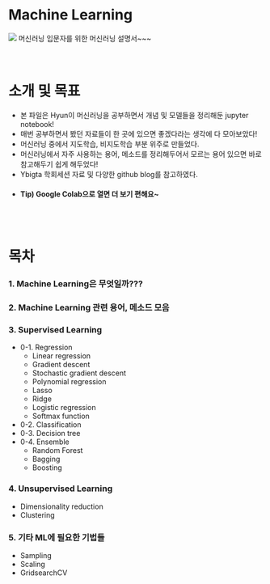 # Machine Learning
![](https://www.einfochips.com/blog/wp-content/uploads/2018/11/how-to-develop-machine-learning-applications-for-business-featured.jpg)
머신러닝 입문자를 위한 머신러닝 설명서~~~
<br>
<br>
<br>

# 소개 및 목표
 - 본 파일은 Hyun이 머신러닝을 공부하면서 개념 및 모델들을 정리해둔 jupyter notebook!
 - 매번 공부하면서 봤던 자료들이 한 곳에 있으면 좋겠다라는 생각에 다 모아보았다!
 - 머신러닝 중에서 지도학습, 비지도학습 부분 위주로 만들었다.
 - 머신러닝에서 자주 사용하는 용어, 메소드를 정리해두어서 모르는 용어 있으면 바로 참고해두기 쉽게 해두었다!
 - Ybigta 학회세션 자료 및 다양한 github blog를 참고하였다.
 - #### Tip) Google Colab으로 열면 더 보기 편해요~</font>
<br>
<br>

# 목차

### 1. Machine Learning은 무엇일까???

### 2. Machine Learning 관련 용어, 메소드 모음

### 3. Supervised Learning
 - 0-1. Regression
   - Linear regression
   - Gradient descent
   - Stochastic gradient descent
   - Polynomial regression
   - Lasso
   - Ridge
   - Logistic regression
   - Softmax function
 - 0-2. Classification
 - 0-3. Decision tree
 - 0-4. Ensemble
   - Random Forest
   - Bagging
   - Boosting
   
### 4. Unsupervised Learning
 - Dimensionality reduction
 - Clustering
 
### 5. 기타 ML에 필요한 기법들
 - Sampling
 - Scaling
 - GridsearchCV
